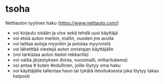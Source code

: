 # tsoha

Nettiauton tyylinen haku (https://www.nettiauto.com/)
- voi kirjautu sisään ja ulos sekä tehdä uusi käyttäjä
- voi etsiä auton merkin, mallin, vuoden jne avulla
- voi laittaa autoja myyntiin ja poistaa myynnistä
- voi lähetttää viestejä auton omistajan käyttäjälle
- (voi tarkistaa auton tiedot rekkarilla)
- voi valita järjestyksen (hinta, vuosimalli, mittarilukema)
- voi antaa # kuten #edullinen, joille löytyy oma haku
- voi käyttäjälle tallentaa haun tai tykätä ilmoituksesta joka löytyy takas helposti

